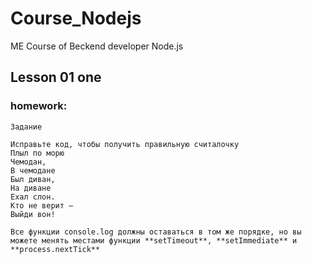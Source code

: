 # Course_Nodejs
 ME Course of Beckend developer Node.js

## Lesson 01 one

### homework:
```
Задание

Исправьте код, чтобы получить правильную считалочку
Плыл по морю
Чемодан,
В чемодане
Был диван,
На диване
Ехал слон.
Кто не верит –
Выйди вон!

Все функции console.log должны оставаться в том же порядке, но вы можете менять местами функции **setTimeout**, **setImmediate** и **process.nextTick**
```